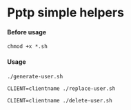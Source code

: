 # Pptp simple helpers

#### Before usage
`chmod +x *.sh`

#### Usage
`./generate-user.sh`

`CLIENT=clientname ./replace-user.sh`

`CLIENT=clientname ./delete-user.sh`

